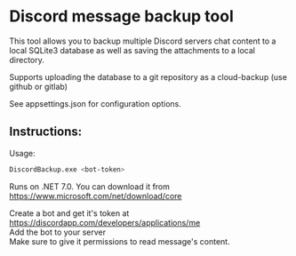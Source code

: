 Discord message backup tool
===========================
This tool allows you to backup multiple Discord servers chat content to a local SQLite3 database as well as saving 
the attachments to a local directory.

Supports uploading the database to a git repository as a cloud-backup (use github or gitlab)

See appsettings.json for configuration options.

Instructions:
------------
Usage:
```sh
DiscordBackup.exe <bot-token>
```

Runs on .NET 7.0. You can download it from https://www.microsoft.com/net/download/core

Create a bot and get it's token at https://discordapp.com/developers/applications/me <br/>
Add the bot to your server<br/>
Make sure to give it permissions to read message's content.

